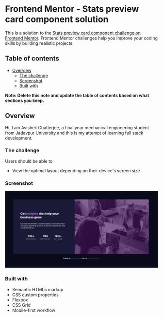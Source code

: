 # Frontend Mentor - Stats preview card component solution

This is a solution to the [Stats preview card component challenge on Frontend Mentor](https://www.frontendmentor.io/challenges/stats-preview-card-component-8JqbgoU62). Frontend Mentor challenges help you improve your coding skills by building realistic projects. 

## Table of contents

- [Overview](#overview)
  - [The challenge](#the-challenge)
  - [Screenshot](#screenshot)
  - [Built with](#built-with)


**Note: Delete this note and update the table of contents based on what sections you keep.**

## Overview
Hi, I am Avishek Chatterjee, a final year mechanical engineering student from Jadavpur University and this is my attempt of learning full stack development. 
### The challenge

Users should be able to:

- View the optimal layout depending on their device's screen size

### Screenshot

![](./images/stats-preview-desktop-ss.jpg)



### Built with

- Semantic HTML5 markup
- CSS custom properties
- Flexbox
- CSS Grid
- Mobile-first workflow

